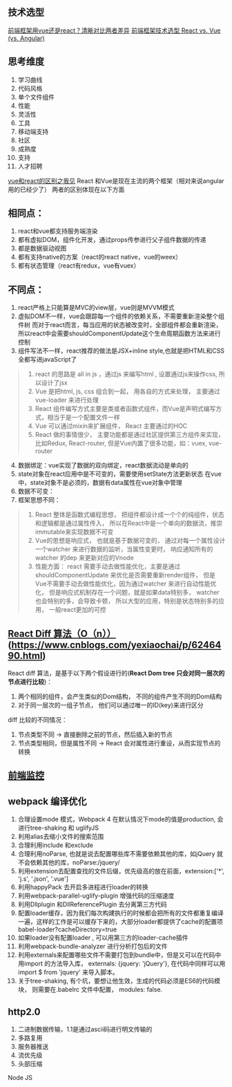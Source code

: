 ## 技术选型
[前端框架用vue还是react？清晰对比两者差异](https://juejin.im/post/5dad09be518825393e52d1bd)
[前端框架技术选型 React vs. Vue (vs. Angular)](https://juejin.im/post/5cf09ebbf265da1bcb4f1234)

## 思考维度
1. 学习曲线
2. 代码风格
3. 单个文件组件
4. 性能
5. 灵活性
6. 工具
7. 移动端支持
8. 社区
9. 成熟度
10. 支持
11. 人才招聘

[vue和react的区别之我见](https://www.jianshu.com/p/b7cd52868e95)
React 和Vue是现在主流的两个框架（相对来说angular用的已经少了）
两者的区别体现在以下方面
## 相同点：
1. react和vue都支持服务端渲染
2. 都有虚拟DOM，组件化开发，通过props传参进行父子组件数据的传递
3. 都是数据驱动视图
4. 都有支持native的方案（react的react native，vue的weex）
5. 都有状态管理（react有redux，vue有vuex）
## 不同点：
1. react严格上只能算是MVC的view层，vue则是MVVM模式
2. 虚拟DOM不一样，vue会跟踪每一个组件的依赖关系，不需要重新渲染整个组件树
而对于react而言，每当应用的状态被改变时，全部组件都会重新渲染，所以react中会需要shouldComponentUpdate这个生命周期函数方法来进行控制
3. 组件写法不一样，react推荐的做法是JSX+inline style,也就是把HTML和CSS全都写进javaScript了
> 1. react 的思路是 all in js ，通过js 来编写html , 设置通过js来操作css, 所以设计了jsx
> 2. Vue 是把html, js, css 组合到一起， 用各自的方式来处理， 主要通过vue-loader 来进行处理
> 3. React 组件编写方式主要是类或者函数式组件，而Vue是声明式编写方式，相当于是一个配置文件一样
> 4. Vue 可以通过mixin来扩展组件， React 主要通过的HOC
> 5. React 做的事情很少， 主要功能都是通过社区提供第三方组件来实现， 比如Redux, React-router, 但是Vue内置了很多功能，如：vuex, vue-router
4. 数据绑定：vue实现了数据的双向绑定，react数据流动是单向的
5. state对象在react应用中是不可变的，需要使用setState方法更新状态
在vue中，state对象不是必须的，数据有data属性在vue对象中管理
6. 数据不可变： 
7. 框架思想不同： 
> 1. React 整体是函数式编程思想， 把组件都设计成一个个的纯组件，状态和逻辑都是通过属性传入， 所以在React中是一个单向的数据流，推崇immutable来实现数据不可变
> 2. Vue的思想是响应式， 也就是基于数据可变的， 通过对每一个属性设计一个watcher 来进行数据的监听，当属性变更时， 响应通知所有的watcher 的dep 来更新对应的Vnode
> 3. 性能方面： react 需要手动去做性能优化，主要是通过shouldComponentUpdate 来优化是否需要重新render组件， 但是Vue不需要手动去做性能优化，因为通过watcher 来进行自动性能优化，
> 但是响应式机制存在一个问题，就是如果data特别多， watcher 也会特别的多，会导致卡顿， 所以大型的应用，特别是状态特别多的应用， 一般react更加的可控


## [React Diff 算法（O（n））](https://www.infoq.cn/article/react-dom-diff/) (https://www.cnblogs.com/yexiaochai/p/6246490.html)
React diff 算法，是基于以下两个假设进行的(**React Dom tree 只会对同一层次的节点进行比较**)：
1. 两个相同的组件，会产生类似的Dom结构， 不同的组件产生不同的Dom结构
2. 对于同一层次的一组子节点， 他们可以通过唯一的ID(key)来进行区分

diff 比较的不同情况：
1. 节点类型不同 -> 直接删除之前的节点，然后插入新的节点
2. 节点类型相同，但是属性不同 -> React 会对属性进行重设，从而实现节点的转换

## [前端监控](https://mp.weixin.qq.com/s?__biz=MjM5MTA1MjAxMQ==&mid=2651225487&idx=1&sn=060f827234606cd3e9a3771d67af4d0f&chksm=bd49a40b8a3e2d1dc9ed064543e236312e99a63e50987ae143012967366a1f691eff67a8ae1b&scene=21#wechat_redirect)

## webpack 编译优化
1. 合理设置mode 模式，Webpack 4 在默认情况下mode的值是production, 会进行tree-shaking 和 uglifyJS
2. 利用alias去缩小文件的搜索范围
3. 合理利用include 和exclude
4. 合理利用noParse, 也就是说去配置哪些库不需要依赖其他的库，如jQuery 就不会依赖其他的库，noParse:/jquery/
5. 利用extension去配置查找的文件后缀，优先级高的放在前面，extension:['*', 'j.s', '.json', '.vue']
6. 利用happyPack 去开启多进程进行loader的转换
7. 利用webpack-parallel-uglify-plugin 增强代码的压缩速度
8. 利用Dllplugin 和DllReferencePlugin 去分离第三方代码
9. 配置loader缓存，因为我们每次构建执行的时候都会把所有的文件都重复编译一遍，这样的工作是可以缓存下来的，大部分loader都提供了cache的配置项babel-loader?cacheDirectory=true
10. 如果loader没有配置loader , 可以用第三方的loader-cache插件
11. 利用webpack-bundle-analyzer 进行分析打包后的文件
12. 利用externals来配置哪些文件不需要打包到bundle中，但是又可以在代码中用import 的方法导入库， externals: {jquery: 'jQuery'}, 在代码中同样可以用import $ from 'jquery' 来导入脚本。
13. 关于tree-shaking, 有个坑，要想让他生效，生成的代码必须是ES6的代码模块， 则需要在.babelrc 文件中配置， modules: false.


## http2.0
1. 二进制数据传输，1.1是通过ascii码进行明文传输的
2. 多路复用
3. 服务器推送
4. 流优先级
5. 头部压缩

Node JS 



